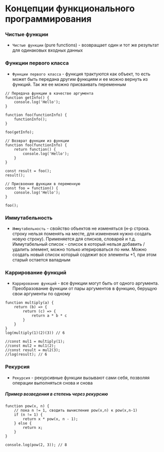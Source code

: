 # Концепции функционального программирования

<!-- xxxxxxxxxxxxxxxxxxxxxxxxxxxxxxxxxxxxxxxxxxxxxxxxxxxxxxx -->
### Чистые функции
<!-- xxxxxxxxxxxxxxxxxxxxxxxxxxxxxxxxxxxxxxxxxxxxxxxxxxxxxxx -->

- `Чистые функции` (pure functions) - возвращает один и тот же результат для одинаковых входных данных


<!-- .............. START ......................... -->
<v-two>
<template v-slot:first>

```js:no-line-numbers
// Чистая функция
function sum(a, b) {
	rerturn a + b;
}
```
</template>
<template v-slot:last>

```js:no-line-numbers
// Обычная функция
let current = 77;

function sum(a, b) {
	rerturn a + b + current;
}
```
</template>
</v-two>
<!-- ............... END .......................... -->


<!-- xxxxxxxxxxxxxxxxxxxxxxxxxxxxxxxxxxxxxxxxxxxxxxxxxxxxxxx -->
### Функции первого класса
<!-- xxxxxxxxxxxxxxxxxxxxxxxxxxxxxxxxxxxxxxxxxxxxxxxxxxxxxxx -->

- `Функции первого класса` - функция трактуются как объект, то есть может быть передана другим функциям и ее можно вернуть из функций. Так же ее можно присваивать переменным


```js:no-line-numbers
// Передача функции в качестве аргумента
function getInfo() {
	console.log('Hello');
}

function foo(functionInfo) {
	functionInfo();
}

foo(getInfo);
```

```js:no-line-numbers
// Возврат функции из функции
function foo(functionInfo) {
	return function() {
		console.log('Hello');
	}
}

const result = foo();
result();
```

```js:no-line-numbers
// Присвоение функции в переменную
const foo = function() {
	console.log('Hello');
}

foo();
```

<!-- xxxxxxxxxxxxxxxxxxxxxxxxxxxxxxxxxxxxxxxxxxxxxxxxxxxxxxx -->
### Иммутабельность
<!-- xxxxxxxxxxxxxxxxxxxxxxxxxxxxxxxxxxxxxxxxxxxxxxxxxxxxxxx -->

- `Иммутабельность` - свойство объектов не изменяться (н-р строка. строку нельзя поменять на месте, для изменения нужно создать новую строку). Применяется для списков, словарей и т.д. Иммутабельный список - список в который нельзя добавить / удалить элемент, можно только итерироваться по ним. Можно создать новый список который содежит все элементы +1, при этом старый остается валадным

<!-- .............. START ......................... -->
<v-two>
<template v-slot:first>

##### Иммутабельно
- `map` - создаёт новый массив с результатом вызова указанной функции для каждого элемента массива
```js:no-line-numbers
const numbers = [1, 2, 3];

const doubles = numbers.map((num) => {
	return num * 2;
});

console.log(numbers); // => [1, 2, 3]
console.log(doubles); // => [2, 4, 6]
```
</template>
<template v-slot:last>

##### Не иммутабельно
- `push`, `unshift`, `pop`, `shift` изменяют существующий массив
```js:no-line-numbers
const arr = ['Tony', 'Kate'];

// Добавление нового элемента в конец массива
arr.push('Jack');
// Добавление нового элемента в начало массива
arr.unshift('Jack');
// Удаление элемента из конца массива
arr.pop();
// Удаление элемента из начала массива
arr.shift();
```
</template>
</v-two>
<!-- ............... END .......................... -->


<!-- xxxxxxxxxxxxxxxxxxxxxxxxxxxxxxxxxxxxxxxxxxxxxxxxxxxxxxx -->
### Каррирование функций
<!-- xxxxxxxxxxxxxxxxxxxxxxxxxxxxxxxxxxxxxxxxxxxxxxxxxxxxxxx -->

- `Каррирование функций` - все функции могут быть от одного аргумента. Преобразование функции от пары аргументов в функцию, берущую свои аргументы по одному


```js:no-line-numbers
function multiply(a) {
    return (b) => {
        return (c) => {
            return a * b * c
        }
    }
}
log(multiply(1)(2)(3)) // 6

//const mul1 = multiply(1);
//const mul2 = mul1(2);
//const result = mul2(3);
//log(result); // 6
```

<!-- xxxxxxxxxxxxxxxxxxxxxxxxxxxxxxxxxxxxxxxxxxxxxxxxxxxxxxx -->
### Рекурсия
<!-- xxxxxxxxxxxxxxxxxxxxxxxxxxxxxxxxxxxxxxxxxxxxxxxxxxxxxxx -->
- `Рекурсия` - рекурсивные функции вызывают сами себя, позволяя операции выполняться снова и снова

##### Пример возведения в степень через рекурсию
```js:no-line-numbers
function pow(x, n) {
	// пока n != 1, сводить вычисление pow(x,n) к pow(x,n-1)
	if (n != 1) {
		return x * pow(x, n - 1);
	} else {
		return x;
	}
}

console.log(pow(2, 3)); // 8
```
